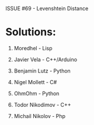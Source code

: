 ISSUE #69 - Levenshtein Distance

Solutions:
===

1. Moredhel - Lisp

2. Javier Vela - C++/Arduino

3. Benjamin Lutz - Python

4. Nigel Mollett - C#

5. OhmOhm - Python

6. Todor Nikodimov - C++

7. Michail Nikolov - Php
